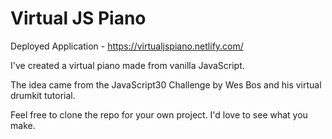 # Virtual JS Piano

Deployed Application - https://virtualjspiano.netlify.com/

I've created a virtual piano made from vanilla JavaScript.

The idea came from the JavaScript30 Challenge by Wes Bos and his virtual drumkit tutorial.

Feel free to clone the repo for your own project. I'd love to see what you make.
